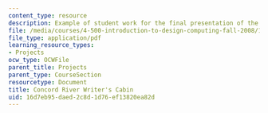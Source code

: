 ```yaml
---
content_type: resource
description: Example of student work for the final presentation of the course.
file: /media/courses/4-500-introduction-to-design-computing-fall-2008/16d7eb95daed2c8d1d76ef13820ea82d_final_2.pdf
file_type: application/pdf
learning_resource_types:
- Projects
ocw_type: OCWFile
parent_title: Projects
parent_type: CourseSection
resourcetype: Document
title: Concord River Writer's Cabin
uid: 16d7eb95-daed-2c8d-1d76-ef13820ea82d
---
```


